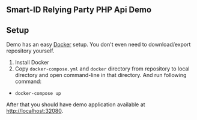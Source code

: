 Smart-ID Relying Party PHP Api Demo
------------------

Setup
------------
Demo has an easy [Docker](https://www.docker.com/what-docker) setup. You don't even need to download/export repository yourself.

1. Install Docker
2. Copy `docker-compose.yml` and `docker` directory from repository to local directory and open command-line in that directory. And run following command:
  * `docker-compose up`

After that you should have demo application available at [http://localhost:32080](http://localhost:32080).